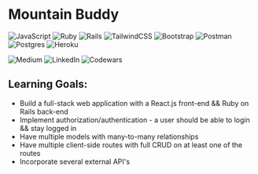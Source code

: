 <h1>Mountain Buddy</h1>

![JavaScript](https://img.shields.io/badge/javascript-%23323330.svg?style=for-the-badge&logo=javascript&logoColor=%23F7DF1E)
![Ruby](https://img.shields.io/badge/ruby-%23CC342D.svg?style=for-the-badge&logo=ruby&logoColor=white)
![Rails](https://img.shields.io/badge/rails-%23CC0000.svg?style=for-the-badge&logo=ruby-on-rails&logoColor=white)
![TailwindCSS](https://img.shields.io/badge/tailwindcss-%2338B2AC.svg?style=for-the-badge&logo=tailwind-css&logoColor=white)
![Bootstrap](https://img.shields.io/badge/bootstrap-%23563D7C.svg?style=for-the-badge&logo=bootstrap&logoColor=white)
![Postman](https://img.shields.io/badge/Postman-FF6C37?style=for-the-badge&logo=postman&logoColor=white)
![Postgres](https://img.shields.io/badge/postgres-%23316192.svg?style=for-the-badge&logo=postgresql&logoColor=white)
![Heroku](https://img.shields.io/badge/heroku-%23430098.svg?style=for-the-badge&logo=heroku&logoColor=white)

![Medium](https://img.shields.io/badge/Medium-12100E?style=plastic&logo=medium&logoColor=white) 
![LinkedIn](https://img.shields.io/badge/linkedin-%230077B5.svg?style=plastic&logo=linkedin&logoColor=white)
![Codewars](https://img.shields.io/badge/Codewars-B1361E?style=plastic&logo=codewars&logoColor=grey)

## Learning Goals:
- Build a full-stack web application with a React.js front-end && Ruby on Rails back-end
- Implement authorization/authentication - a user should be able to login && stay logged in
- Have multiple models with many-to-many relationships
- Have multiple client-side routes with full CRUD on at least one of the routes
- Incorporate several external API's
